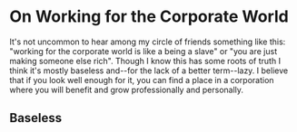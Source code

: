 # On Working for the Corporate World

It's not uncommon to hear among my circle of friends something like this: "working for the corporate world is like a being a slave" or "you are just making someone else rich". Though I know this has some roots of truth I think it's mostly baseless and--for the lack of a better term--lazy. I believe that if you look well enough for it, you can find a place in a corporation where you will benefit and grow professionally and personally.

## Baseless


